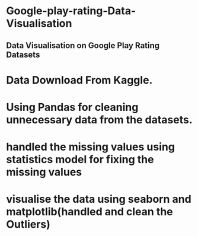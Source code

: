 # Google-play-rating-Data-Visualisation
## Data Visualisation on Google Play Rating Datasets
# Data Download From Kaggle. 
# Using Pandas for cleaning unnecessary data from the datasets.
# handled the missing values using statistics model for fixing the missing values
# visualise the data using seaborn and matplotlib(handled and clean the Outliers)
